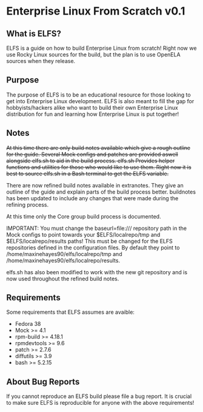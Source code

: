 # Enterprise Linux From Scratch v0.1

## What is ELFS?
ELFS is a guide on how to build Enterprise Linux from scratch! Right now we use Rocky Linux sources for the build, but the plan is to use OpenELA sources when they release.

## Purpose
The purpose of ELFS is to be an educational resource for those looking to get into Enterprise Linux development. ELFS is also meant to fill the gap for hobbyists/hackers alike who want to build their own Enterprise Linux distribution for fun and learning how Enterprise Linux is put together!

## Notes
~~At this time there are only build notes available which give a rough outline for the guide. Several Mock configs and patches are provided aswell alongside elfs.sh to aid in the build process. elfs.sh Provides helper functions and utilities for those who would like to use them. Right now it is best to source elfs.sh in a Bash terminal to get the ELFS variable.~~

There are now refined build notes available in extranotes. They give an outline of the guide and explain parts of the build process better. buildnotes has been updated to include any changes that were made during the refining process.

At this time only the Core group build process is documented.

IMPORTANT: You must change the baseurl=file:/// repository path in the Mock configs to point towards your $ELFS/localrepo/tmp and $ELFS/localrepo/results paths! This must be changed for the ELFS repositories defined in the configuration files. By default they point to /home/maxinehayes90/elfs/localrepo/tmp and /home/maxinehayes90/elfs/localrepo/results.

elfs.sh has also been modified to work with the new git repository and is now used throughout the refined build notes.

## Requirements
Some requirements that ELFS assumes are avaible:
- Fedora 38
- Mock >= 4.1
- rpm-build >= 4.18.1
- rpmdevtools >= 9.6
- patch >= 2.7.6
- diffutils >= 3.9
- bash >= 5.2.15

## About Bug Reports
If you cannot reproduce an ELFS build please file a bug report. It is crucial to make sure ELFS is reproducible for anyone with the above requirements!
